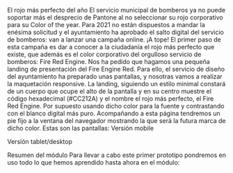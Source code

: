 El rojo más perfecto del año
El servicio municipal de bomberos ya no puede soportar más el desprecio de Pantone al no seleccionar su rojo corporativo para su Color of the year.
Para 2021 no están dispuestos a mandar la enésima solicitud y el ayuntamiento ha aprobado el salto digital del servicio de bomberos: van a lanzar una campaña online. ¡A tope!
El primer paso de esta campaña es dar a conocer a la ciudadanía el rojo más perfecto que existe, que además es el color corporativo del orgulloso servicio de bomberos: Fire Red Engine.
Nos ha pedido que hagamos una pequeña landing de presentación del Fire Engine Red. Para ello, el servicio de diseño del ayuntamiento ha preparado unas pantallas, y nosotras vamos a realizar la maquetación responsive.
La landing, siguiendo un estilo minimal constará de un cuerpo que ocupe el alto de la pantalla y en su centro muestre el código hexadecimal (#CC212A) y el nombre el rojo más perfecto, el Fire Red Engine. Por supuesto usando dicho color para la fuente y contrastando con el blanco digital más puro.
Acompañando a esta página tendremos un pie fijo a la ventana del navegador mostrando la que será la futura marca de dicho color.
Estas son las pantallas:
Versión mobile

Versión tablet/desktop

Resumen del módulo
Para llevar a cabo este primer prototipo pondremos en uso todo lo que hemos aprendido hasta ahora en el módulo:

